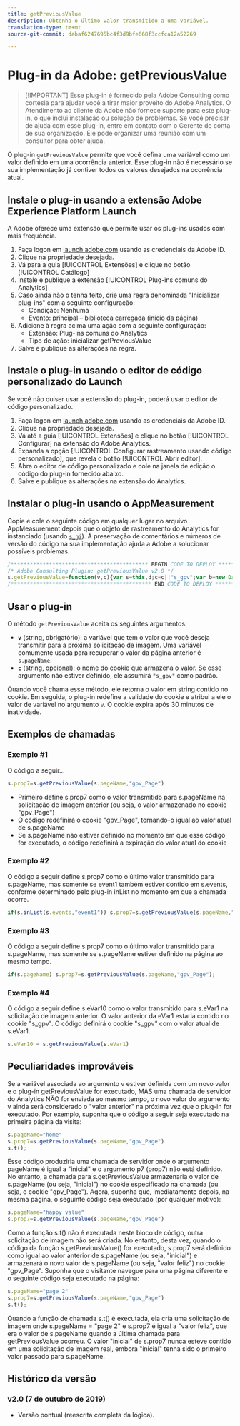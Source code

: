 ```yaml
---
title: getPreviousValue
description: Obtenha o último valor transmitido a uma variável.
translation-type: tm+mt
source-git-commit: dabaf6247695bc4f3d9bfe668f3ccfca12a52269

---
```



# Plug-in da Adobe: getPreviousValue

>[!IMPORTANT] Esse plug-in é fornecido pela Adobe Consulting como cortesia para ajudar você a tirar maior proveito do Adobe Analytics. O Atendimento ao cliente da Adobe não fornece suporte para este plug-in, o que inclui instalação ou solução de problemas. Se você precisar de ajuda com esse plug-in, entre em contato com o Gerente de conta de sua organização. Ele pode organizar uma reunião com um consultor para obter ajuda.

O plug-in `getPreviousValue` permite que você defina uma variável como um valor definido em uma ocorrência anterior. Esse plug-in não é necessário se sua implementação já contiver todos os valores desejados na ocorrência atual.

## Instale o plug-in usando a extensão Adobe Experience Platform Launch

A Adobe oferece uma extensão que permite usar os plug-ins usados com mais frequência.

1. Faça logon em [launch.adobe.com](https://launch.adobe.com) usando as credenciais da Adobe ID.
1. Clique na propriedade desejada.
1. Vá para a guia [!UICONTROL Extensões] e clique no botão [!UICONTROL Catálogo]
1. Instale e publique a extensão [!UICONTROL Plug-ins comuns do Analytics]
1. Caso ainda não o tenha feito, crie uma regra denominada &quot;Inicializar plug-ins&quot; com a seguinte configuração:
   * Condição: Nenhuma
   * Evento: principal – biblioteca carregada (início da página)
1. Adicione à regra acima uma ação com a seguinte configuração:
   * Extensão: Plug-ins comuns do Analytics
   * Tipo de ação: inicializar getPreviousValue
1. Salve e publique as alterações na regra.

## Instale o plug-in usando o editor de código personalizado do Launch

Se você não quiser usar a extensão do plug-in, poderá usar o editor de código personalizado.

1. Faça logon em [launch.adobe.com](https://launch.adobe.com) usando as credenciais da Adobe ID.
1. Clique na propriedade desejada.
1. Vá até a guia [!UICONTROL Extensões] e clique no botão [!UICONTROL Configurar] na extensão do Adobe Analytics.
1. Expanda a opção [!UICONTROL Configurar rastreamento usando código personalizado], que revela o botão [!UICONTROL Abrir editor].
1. Abra o editor de código personalizado e cole na janela de edição o código do plug-in fornecido abaixo.
1. Salve e publique as alterações na extensão do Analytics.

## Instalar o plug-in usando o AppMeasurement

Copie e cole o seguinte código em qualquer lugar no arquivo AppMeasurement depois que o objeto de rastreamento do Analytics for instanciado (usando [`s_gi`](../functions/s-gi.md)). A preservação de comentários e números de versão do código na sua implementação ajuda a Adobe a solucionar possíveis problemas.

```js
/******************************************* BEGIN CODE TO DEPLOY *******************************************/
/* Adobe Consulting Plugin: getPreviousValue v2.0 */
s.getPreviousValue=function(v,c){var s=this,d;c=c||"s_gpv";var b=new Date;b.setTime(b.getTime()+18E5);s.c_r(c)&&(d=s.c_r(c)); v?s.c_w(c,v,b):s.c_w(c,d,b);return d};
/******************************************** END CODE TO DEPLOY ********************************************/
```

## Usar o plug-in

O método `getPreviousValue` aceita os seguintes argumentos:

* **`v`** (string, obrigatório): a variável que tem o valor que você deseja transmitir para a próxima solicitação de imagem. Uma variável comumente usada para recuperar o valor da página anterior é `s.pageName`.
* **`c`** (string, opcional): o nome do cookie que armazena o valor.  Se esse argumento não estiver definido, ele assumirá `"s_gpv"` como padrão.

Quando você chama esse método, ele retorna o valor em string contido no cookie. Em seguida, o plug-in redefine a validade do cookie e atribui a ele o valor de variável no argumento `v`. O cookie expira após 30 minutos de inatividade.

## Exemplos de chamadas

### Exemplo #1

O código a seguir...

```js
s.prop7=s.getPreviousValue(s.pageName,"gpv_Page")
```

* Primeiro define s.prop7 como o valor transmitido para s.pageName na solicitação de imagem anterior (ou seja, o valor armazenado no cookie &quot;gpv_Page&quot;)
* O código redefinirá o cookie &quot;gpv_Page&quot;, tornando-o igual ao valor atual de s.pageName
* Se s.pageName não estiver definido no momento em que esse código for executado, o código redefinirá a expiração do valor atual do cookie

### Exemplo #2

O código a seguir define s.prop7 como o último valor transmitido para s.pageName, mas somente se event1 também estiver contido em s.events, conforme determinado pelo plug-in inList no momento em que a chamada ocorre.

```js
if(s.inList(s.events,"event1")) s.prop7=s.getPreviousValue(s.pageName,"gpv_Page");
```

### Exemplo #3

O código a seguir define s.prop7 como o último valor transmitido para s.pageName, mas somente se s.pageName estiver definido na página ao mesmo tempo.

```js
if(s.pageName) s.prop7=s.getPreviousValue(s.pageName,"gpv_Page");
```

### Exemplo #4

O código a seguir define s.eVar10 como o valor transmitido para s.eVar1 na solicitação de imagem anterior.   O valor anterior da eVar1 estaria contido no cookie &quot;s_gpv&quot;.  O código definirá o cookie &quot;s_gpv&quot; com o valor atual de s.eVar1.

```js
s.eVar10 = s.getPreviousValue(s.eVar1)
```

## Peculiaridades improváveis

Se a variável associada ao argumento v estiver definida com um novo valor e o plug-in getPreviousValue for executado, MAS uma chamada de servidor do Analytics NÃO for enviada ao mesmo tempo, o novo valor do argumento v ainda será considerado o &quot;valor anterior&quot; na próxima vez que o plug-in for executado.
Por exemplo, suponha que o código a seguir seja executado na primeira página da visita:

```js
s.pageName="home"
s.prop7=s.getPreviousValue(s.pageName,"gpv_Page")
s.t();
```

Esse código produziria uma chamada de servidor onde o argumento pageName é igual a &quot;inicial&quot; e o argumento p7 (prop7) não está definido.  No entanto, a chamada para s.getPreviousValue armazenaria o valor de s.pageName (ou seja, &quot;inicial&quot;) no cookie especificado na chamada (ou seja, o cookie &quot;gpv_Page&quot;).
Agora, suponha que, imediatamente depois, na mesma página, o seguinte código seja executado (por qualquer motivo):

```js
s.pageName="happy value"
s.prop7=s.getPreviousValue(s.pageName,"gpv_Page")
```

Como a função s.t() não é executada neste bloco de código, outra solicitação de imagem não será criada.  No entanto, desta vez, quando o código da função s.getPreviousValue() for executado, s.prop7 será definido como igual ao valor anterior de s.pageName (ou seja, &quot;inicial&quot;) e armazenará o novo valor de s.pageName (ou seja, &quot;valor feliz&quot;) no cookie &quot;gpv_Page&quot;.
Suponha que o visitante navegue para uma página diferente e o seguinte código seja executado na página:

```js
s.pageName="page 2"
s.prop7=s.getPreviousValue(s.pageName,"gpv_Page")
s.t();
```

Quando a função de chamada s.t() é executada, ela cria uma solicitação de imagem onde s.pageName = &quot;page 2&quot; e s.prop7 é igual a &quot;valor feliz&quot;, que era o valor de s.pageName quando a última chamada para getPreviousValue ocorreu.   O valor &quot;inicial&quot; de s.prop7 nunca esteve contido em uma solicitação de imagem real, embora &quot;inicial&quot; tenha sido o primeiro valor passado para s.pageName.

## Histórico da versão

### v2.0 (7 de outubro de 2019)

* Versão pontual (reescrita completa da lógica).
